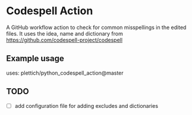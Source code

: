 # Codespell Action

A GitHub workflow action to check for common misspellings in the edited files.
It uses the idea, name and dictionary from https://github.com/codespell-project/codespell

## Example usage

uses: plettich/python_codespell_action@master

## TODO

- [ ] add configuration file for adding excludes and dictionaries
